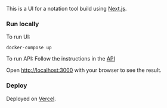 This is a UI for a notation tool build using [Next.js](https://nextjs.org/).

### Run locally

To run UI:
```
docker-compose up
```

To run API:
Follow the instructions in the [API](https://github.com/valeriiashmyhlo/notandum-api)

Open [http://localhost:3000](http://localhost:3000) with your browser to see the result.

### Deploy

Deployed on [Vercel](https://notandum-i7hq8schu-valeriiashmyhlos-projects.vercel.app/).
